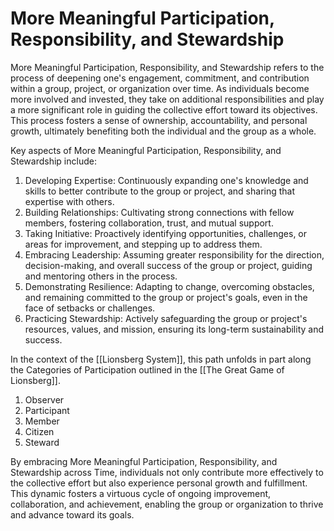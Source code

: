 # More Meaningful Participation, Responsibility, and Stewardship

More Meaningful Participation, Responsibility, and Stewardship refers to the process of deepening one's engagement, commitment, and contribution within a group, project, or organization over time. As individuals become more involved and invested, they take on additional responsibilities and play a more significant role in guiding the collective effort toward its objectives. This process fosters a sense of ownership, accountability, and personal growth, ultimately benefiting both the individual and the group as a whole.

Key aspects of More Meaningful Participation, Responsibility, and Stewardship include:

1.  Developing Expertise: Continuously expanding one's knowledge and skills to better contribute to the group or project, and sharing that expertise with others.
2.  Building Relationships: Cultivating strong connections with fellow members, fostering collaboration, trust, and mutual support.
3.  Taking Initiative: Proactively identifying opportunities, challenges, or areas for improvement, and stepping up to address them.
4.  Embracing Leadership: Assuming greater responsibility for the direction, decision-making, and overall success of the group or project, guiding and mentoring others in the process.
5.  Demonstrating Resilience: Adapting to change, overcoming obstacles, and remaining committed to the group or project's goals, even in the face of setbacks or challenges.
6.  Practicing Stewardship: Actively safeguarding the group or project's resources, values, and mission, ensuring its long-term sustainability and success.

In the context of the [[Lionsberg System]], this path unfolds in part along the Categories of Participation outlined in the [[The Great Game of Lionsberg]]. 

1. Observer  
2. Participant  
3. Member  
4. Citizen  
5. Steward  

By embracing More Meaningful Participation, Responsibility, and Stewardship across Time, individuals not only contribute more effectively to the collective effort but also experience personal growth and fulfillment. This dynamic fosters a virtuous cycle of ongoing improvement, collaboration, and achievement, enabling the group or organization to thrive and advance toward its goals.